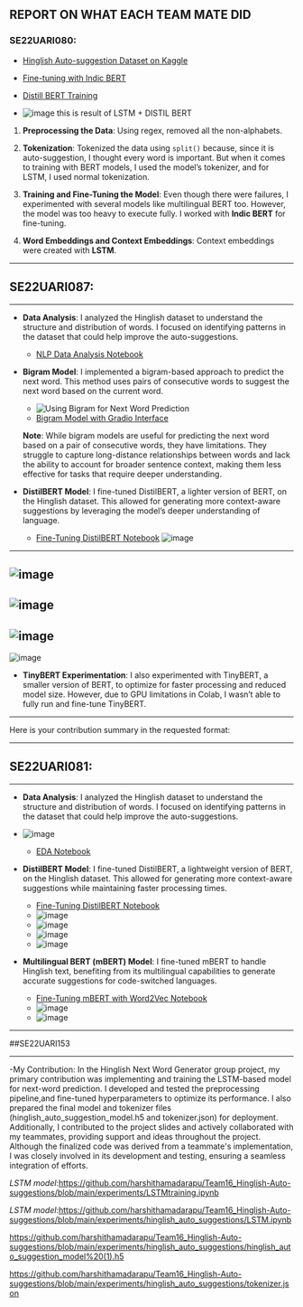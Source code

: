 ## REPORT ON WHAT EACH TEAM MATE DID

### SE22UARI080:

- [Hinglish Auto-suggestion Dataset on Kaggle](https://www.kaggle.com/datasets/bhuvanavijaya/nlp-autosuggestion/code)

- [Fine-tuning with Indic BERT](https://github.com/harshithamadarapu/Team16_Hinglish-Auto-suggestions/blob/main/FineTuneing(indic%20bert%20).ipynb)

- [Distill BERT Training](https://github.com/harshithamadarapu/Team16_Hinglish-Auto-suggestions/blob/main/distill%20bert(train)%20.ipynb)

- ![image](https://github.com/user-attachments/assets/9c786577-3f5d-42de-9759-83ad54021c8c)
this is result of LSTM + DISTIL BERT

1. **Preprocessing the Data**: Using regex, removed all the non-alphabets.

2. **Tokenization**: Tokenized the data using `split()` because, since it is auto-suggestion, I thought every word is important. But when it comes to training with BERT models, I used the model’s tokenizer, and for LSTM, I used normal tokenization.

3. **Training and Fine-Tuning the Model**: Even though there were failures, I experimented with several models like multilingual BERT too. However, the model was too heavy to execute fully. I worked with **Indic BERT** for fine-tuning.

4. **Word Embeddings and Context Embeddings**: Context embeddings were created with **LSTM**.




---


## SE22UARI087:

---

- **Data Analysis**: I analyzed the Hinglish dataset to understand the structure and distribution of words. I focused on identifying patterns in the dataset that could help improve the auto-suggestions.
  - [NLP Data Analysis Notebook](https://github.com/harshithamadarapu/Team16_Hinglish-Auto-suggestions/blob/main/NLP_DataAnalysis.ipynb)

- **Bigram Model**: I implemented a bigram-based approach to predict the next word. This method uses pairs of consecutive words to suggest the next word based on the current word.
  - ![Using Bigram for Next Word Prediction](https://raw.githubusercontent.com/harshithamadarapu/Team16_Hinglish-Auto-suggestions/a7b8da4a2ce4088c0ac00eeeac5a0c97da1cc30d/Using%20bigram%20for%20next%20word%20prediction_gradio.jpeg)
  - [Bigram Model with Gradio Interface](https://github.com/harshithamadarapu/Team16_Hinglish-Auto-suggestions/blob/main/bigram_gradio.ipynb)
  
  **Note**: While bigram models are useful for predicting the next word based on a pair of consecutive words, they have limitations. They struggle to capture long-distance relationships between words and lack the ability to account for broader sentence context, making them less effective for tasks that require deeper understanding.

- **DistilBERT Model**: I fine-tuned DistilBERT, a lighter version of BERT, on the Hinglish dataset. This allowed for generating more context-aware suggestions by leveraging the model’s deeper understanding of language.
    - [Fine-Tuning DistilBERT Notebook](https://github.com/harshithamadarapu/Team16_Hinglish-Auto-suggestions/blob/main/nextwordusingdistilbert.ipynb)
![image](https://github.com/harshithamadarapu/Team16_Hinglish-Auto-suggestions/blob/main/images/IMG-20241210-WA0007.jpg)
---
![image](https://github.com/harshithamadarapu/Team16_Hinglish-Auto-suggestions/blob/main/images/IMG-20241210-WA0010.jpg)
---
![image](https://github.com/harshithamadarapu/Team16_Hinglish-Auto-suggestions/blob/main/images/IMG-20241210-WA0011.jpg)
---
![image](https://github.com/harshithamadarapu/Team16_Hinglish-Auto-suggestions/blob/main/images/IMG-20241210-WA0008.jpg)
---
![image](https://github.com/harshithamadarapu/Team16_Hinglish-Auto-suggestions/blob/main/images/IMG-20241210-WA0009.jpg)
  

- **TinyBERT Experimentation**: I also experimented with TinyBERT, a smaller version of BERT, to optimize for faster processing and reduced model size. However, due to GPU limitations in Colab, I wasn’t able to fully run and fine-tune TinyBERT.

---

Here is your contribution summary in the requested format:

---

## SE22UARI081:

---

- **Data Analysis**: I analyzed the Hinglish dataset to understand the structure and distribution of words. I focused on identifying patterns in the dataset that could help improve the auto-suggestions.
- ![image](https://github.com/harshithamadarapu/Team16_Hinglish-Auto-suggestions/blob/main/images/IMG-20241210-WA0009.jpg)
  - [EDA Notebook]([[experiments/EDA.ipynb](https://github.com/harshithamadarapu/Team16_Hinglish-Auto-suggestions/blob/main/experiments/EDA.ipynb)](https://github.com/harshithamadarapu/Team16_Hinglish-Auto-suggestions/blob/main/experiments/EDA.ipynb))

- **DistilBERT Model**: I fine-tuned DistilBERT, a lightweight version of BERT, on the Hinglish dataset. This allowed for generating more context-aware suggestions while maintaining faster processing times.
  - [Fine-Tuning DistilBERT Notebook]([[experiments/DistilBERTTraining_Finetuning&Evaluate.ipynb](https://github.com/harshithamadarapu/Team16_Hinglish-Auto-suggestions/blob/main/experiments/DistilBERTTraining_Finetuning%26Evaluate.ipynb)](https://github.com/harshithamadarapu/Team16_Hinglish-Auto-suggestions/blob/main/experiments/DistilBERTTraining_Finetuning%26Evaluate.ipynb))
  - ![image]([[https://github.com/harshithamadarapu/Team16_Hinglish-Auto-suggestions/blob/main/images/IMG-20241210-WA0010.jpg](https://github.com/harshithamadarapu/Team16_Hinglish-Auto-suggestions/blob/main/images/Screenshot%202024-12-10%20211057.png)](https://github.com/harshithamadarapu/Team16_Hinglish-Auto-suggestions/blob/5e468eb986d198b2d3ecbedb079fa5023746ad41/images/Screenshot%202024-12-10%20211057.png))
  - ![image]([[https://github.com/harshithamadarapu/Team16_Hinglish-Auto-suggestions/blob/main/images/IMG-20241210-WA0010.jpg](https://github.com/harshithamadarapu/Team16_Hinglish-Auto-suggestions/blob/main/images/Screenshot%202024-12-10%20211111.png)](https://github.com/harshithamadarapu/Team16_Hinglish-Auto-suggestions/blob/5e468eb986d198b2d3ecbedb079fa5023746ad41/images/Screenshot%202024-12-10%20211111.png))
  - ![image]([[https://github.com/harshithamadarapu/Team16_Hinglish-Auto-suggestions/blob/main/images/IMG-20241210-WA0010.jpg](https://github.com/harshithamadarapu/Team16_Hinglish-Auto-suggestions/blob/main/images/Screenshot%202024-12-10%20213545.png)](https://github.com/harshithamadarapu/Team16_Hinglish-Auto-suggestions/blob/5e468eb986d198b2d3ecbedb079fa5023746ad41/images/Screenshot%202024-12-10%20213545.png))
  - ![image]([[https://github.com/harshithamadarapu/Team16_Hinglish-Auto-suggestions/blob/main/images/IMG-20241210-WA0010.jpg](https://github.com/harshithamadarapu/Team16_Hinglish-Auto-suggestions/blob/main/images/Screenshot%202024-12-10%20220031.png)](https://github.com/harshithamadarapu/Team16_Hinglish-Auto-suggestions/blob/5e468eb986d198b2d3ecbedb079fa5023746ad41/images/Screenshot%202024-12-10%20220031.png))

- **Multilingual BERT (mBERT) Model**: I fine-tuned mBERT to handle Hinglish text, benefiting from its multilingual capabilities to generate accurate suggestions for code-switched languages.
  - [Fine-Tuning mBERT with Word2Vec Notebook]([[experiments/FineTuningMultiLingualBERTwithWORD2VEC.ipynb](https://github.com/harshithamadarapu/Team16_Hinglish-Auto-suggestions/blob/main/experiments/FineTuningMultiLingualBERTwithWORD2VEC.ipynb)](https://github.com/harshithamadarapu/Team16_Hinglish-Auto-suggestions/blob/main/FineTuningMultiLingualBERTwithWORD2VEC.ipynb))
  - ![image]([[https://github.com/harshithamadarapu/Team16_Hinglish-Auto-suggestions/blob/main/images/IMG-20241210-WA0010.jpg](https://github.com/harshithamadarapu/Team16_Hinglish-Auto-suggestions/blob/main/images/Screenshot%202024-12-10%20211158.png)](https://github.com/harshithamadarapu/Team16_Hinglish-Auto-suggestions/blob/5e468eb986d198b2d3ecbedb079fa5023746ad41/images/Screenshot%202024-12-10%20211158.png))
  - ![image]([[https://github.com/harshithamadarapu/Team16_Hinglish-Auto-suggestions/blob/main/images/IMG-20241210-WA0010.jpg](https://github.com/harshithamadarapu/Team16_Hinglish-Auto-suggestions/blob/main/images/Screenshot%202024-12-10%20211218.png)](https://github.com/harshithamadarapu/Team16_Hinglish-Auto-suggestions/blob/5e468eb986d198b2d3ecbedb079fa5023746ad41/images/Screenshot%202024-12-10%20211218.png))

---


##SE22UARI153

---

-My Contribution:
In the Hinglish Next Word Generator group project, my primary contribution was implementing and training the LSTM-based model for next-word prediction. I developed and tested the preprocessing pipeline,and fine-tuned hyperparameters to optimize its performance. I also prepared the final model and tokenizer files (hinglish_auto_suggestion_model.h5 and tokenizer.json) for deployment. Additionally, I contributed to the project slides and actively collaborated with my teammates, providing support and ideas throughout the project. Although the finalized code was derived from a teammate's implementation, I was closely involved in its development and testing, ensuring a seamless integration of efforts.

*LSTM model*:https://github.com/harshithamadarapu/Team16_Hinglish-Auto-suggestions/blob/main/experiments/LSTMtraining.ipynb

*LSTM model*:https://github.com/harshithamadarapu/Team16_Hinglish-Auto-suggestions/blob/main/experiments/hinglish_auto_suggestions/LSTM.ipynb

https://github.com/harshithamadarapu/Team16_Hinglish-Auto-suggestions/blob/main/experiments/hinglish_auto_suggestions/hinglish_auto_suggestion_model%20(1).h5

https://github.com/harshithamadarapu/Team16_Hinglish-Auto-suggestions/blob/main/experiments/hinglish_auto_suggestions/tokenizer.json
